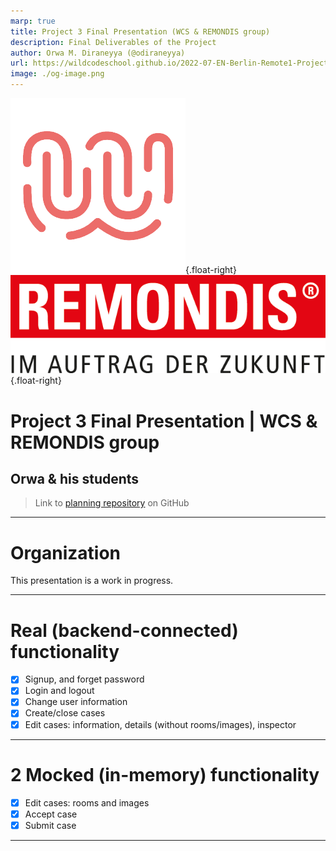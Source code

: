 ```yaml
---
marp: true
title: Project 3 Final Presentation (WCS & REMONDIS group)
description: Final Deliverables of the Project
author: Orwa M. Diraneyya (@odiraneyya)
url: https://wildcodeschool.github.io/2022-07-EN-Berlin-Remote1-Project3Presentation/
image: ./og-image.png
---
```


<style>
img[alt~="center"], .center, .fence {
  display: block;
  margin: 0 auto;
}
kbd {
    background-color: #eee;
    border-radius: 3px;
    border: 1px solid #b4b4b4;
    box-shadow: 0 1px 1px rgba(0, 0, 0, .2), 0 2px 0 0 rgba(255, 255, 255, .7) inset;
    color: #333;
    display: inline-block;
    font-size: .85em;
    font-weight: 700;
    line-height: 1;
    padding: 2px 4px;
    white-space: nowrap;
}
.float-right {
    float: right;
}
.fence img {
    width: auto;
    max-width: 100%;
    height: auto;
    max-height: 100%;
}
.margin-top {
    margin-top: 1em;
}
.padding-top {
    padding-top: 1em;
}
</style>

![](./assets/wcs.png){.float-right}
![](./assets/remondis.png){.float-right}
# Project 3 Final Presentation | WCS & REMONDIS group
## Orwa & his students

> Link to [planning repository](https://github.com/WildCodeSchool/2022-07-EN-Berlin-Remote1-Project3Planning) on GitHub

---

# Organization

This presentation is a work in progress.

---

# Real (backend-connected) functionality

- [x] Signup, and forget password
- [x] Login and logout
- [x] Change user information
- [x] Create/close cases
- [x] Edit cases: information, details (without rooms/images), inspector
---
# 2 Mocked (in-memory) functionality

- [x] Edit cases: rooms and images
- [x] Accept case
- [x] Submit case

---